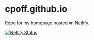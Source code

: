 # cpoff.github.io

Repo for my homepage hosted on Netlify.

[![Netlify Status](https://api.netlify.com/api/v1/badges/4ad2636c-0658-4a67-a021-7b2507cb50d9/deploy-status)](https://app.netlify.com/sites/cpoff-home/deploys)

